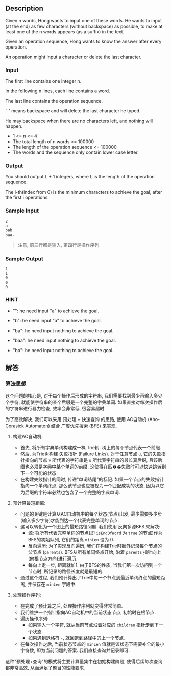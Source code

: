 ## Description

Given n words, Hong wants to input one of these words. He wants to input (at the end) as few characters (without backspace) as possible, to make at least one of the n words appears (as a suffix) in the text.

Given an operation sequence, Hong wants to know the answer after every operation.

An operation might input a character or delete the last character.

### Input

The first line contains one integer n.

In the following n lines, each line contains a word.

The last line contains the operation sequence.

'-' means backspace and will delete the last character he typed.

He may backspace when there are no characters left, and nothing will happen.

- 1 <= n <= 4
- The total length of n words <= 100000
- The length of the operation sequence <= 100000
- The words and the sequence only contain lower case letter.

### Output

You should output L + 1 integers, where L is the length of the operation sequence.

The i-th(index from 0) is the minimum characters to achieve the goal, after the first i operations.

### Sample Input

```log
2
a
bab
baa-
```

> 注意, 前三行都是输入, 第四行是操作序列.

### Sample Output

```log
1
1
0
0
0
```

### HINT

- "": he need input "a" to achieve the goal.
- "b": he need input "a" to achieve the goal.

- "ba": he need input nothing to achieve the goal.
- "baa": he need input nothing to achieve the goal.
- "ba": he need input nothing to achieve the goal.

## 解答

### 算法思想

这个问题的核心是, 对于每个操作后形成的字符串, 我们需要找到最少再输入多少个字符, 就能使字符串的某个后缀是一个完整的字典单词. 如果直接对每次操作后的字符串进行暴力检查, 效率会非常低, 很容易超时.

为了高效解决, 我们可以采用 预处理 + 快速查询 的思路, 使用 AC自动机 (Aho-Corasick Automaton) 结合 广度优先搜索 (BFS) 来实现.

1.  构建AC自动机:
    *   首先, 将所有字典单词构建成一棵 Trie树. 树上的每个节点代表一个前缀.
    *   然后, 为Trie树构建 失败指针 (Failure Links). 对于任意节点 `u`, 它的失败指针指向的节点 `v` 所代表的字符串是 `u` 所代表字符串的最长真后缀, 且该后缀也必须是字典中某个单词的前缀. 这使得在匹��失败时可以快速跳转到下一个可能的状态.
    *   在构建失败指针的同时, 传递"单词结尾"的标记. 如果一个节点的失败指针指向一个单词终点, 那么该节点也应被视为一个匹配成功的状态, 因为以它为后缀的字符串必然也包含了一个完整的字典单词.

2.  预计算最短距离:
    *   问题的关键是计算从AC自动机中的每个状态(节点)出发, 最少需要多少步(输入多少字符)才能到达一个代表完整单词的节点.
    *   这可以转化为一个图上的最短路径问题. 我们使用 反向多源BFS 来解决:
        *   源: 将所有代表完整单词的节点(即 `isEndOfWord` 为 `true` 的节点)作为BFS的初始队列, 它们的距离 `minLen` 设为 0.
        *   反向遍历: 为了实现反向遍历, 我们在构建Trie时额外记录每个节点的父节点 (`parents`). BFS从所有单词终点开始, 沿着 `parents` 指针向上(向根节点方向)进行遍历.
        *   每向上走一步, 距离就加1. 由于BFS的性质, 当我们第一次访问到一个节点时, 所记录的路径长度就是最短的.
    *   通过这个过程, 我们预计算出了Trie中每一个节点到最近单词终点的最短距离, 并保存在 `minLen` 字段中.

3.  处理操作序列:
    *   在完成了预计算之后, 处理操作序列就变得非常简单.
    *   我们维护一个指针指向AC自动机中的当前状态节点, 初始时在根节点.
    *   遍历操作序列:
        *   如果输入一个字符, 就从当前节点沿着对应的 `children` 指针走到下一个状态.
        *   如果遇到退格符 `-`, 就回退到路径中的上一个节点.
    *   在每次操作之后, 当前状态节点的 `minLen` 值就是该状态下需要补全的最小字符数, 即为当前问题的答案. 我们直接查询并记录即可.

这种"预处理+查询"的模式将主要计算量集中在初始构建阶段, 使得后续每次查询都非常高效, 从而满足了题目的性能要求.
